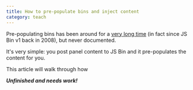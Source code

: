 ```yaml
---
title: How to pre-populate bins and inject content
category: teach
---
```



Pre-populating bins has been around for a [very long time](https://github.com/remy/jsbin/blob/v1.0.0/index.php#L77) (in fact since JS Bin v1 back in 2008), but never documented.

It's very simple: you post panel content to JS Bin and it pre-populates the content for you.

This article will walk through how

***Unfinished and needs work!***
